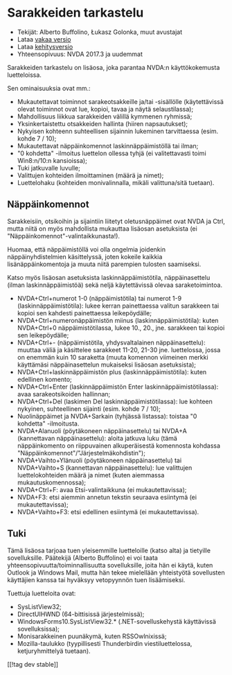 # Sarakkeiden tarkastelu #

* Tekijät: Alberto Buffolino, Łukasz Golonka, muut avustajat
* Lataa [vakaa versio][stable]
* Lataa [kehitysversio][dev]
* Yhteensopivuus: NVDA 2017.3 ja uudemmat

Sarakkeiden tarkastelu on lisäosa, joka parantaa NVDA:n käyttökokemusta
luetteloissa.

Sen ominaisuuksia ovat mm.:

* Mukautettavat toiminnot sarakeotsakkeille ja/tai -sisällölle
  (käytettävissä olevat toiminnot ovat lue, kopioi, tavaa ja näytä
  selaustilassa);
* Mahdollisuus liikkua sarakkeiden välillä kymmenen ryhmissä;
* Yksinkertaistettu otsakkeiden hallinta (hiiren napsautukset);
* Nykyisen kohteenn suhteellisen sijainnin lukeminen tarvittaessa
  (esim. kohde 7 / 10);
* Mukautettavat näppäinkomennot laskinnäppäimistöllä tai ilman;
* "0 kohdetta" -ilmoitus luettelon ollessa tyhjä (ei valitettavasti toimi
  Win8:n/10:n kansioissa);
* Tuki jatkuvalle luvulle;
* Valittujen kohteiden ilmoittaminen (määrä ja nimet);
* Luettelohaku (kohteiden monivalinnalla, mikäli valittuna/sitä tuetaan).

## Näppäinkomennot

Sarakkeisiin, otsikoihin ja sijaintiin liitetyt oletusnäppäimet ovat NVDA ja
Ctrl, mutta niitä on myös mahdollista mukauttaa lisäosan asetuksista (ei
"Näppäinkomennot"-valintaikkunasta!).

Huomaa, että näppäimistöllä voi olla ongelmia joidenkin näppäinyhdistelmien
käsittelyssä, joten kokeile kaikkia lisänäppäinkomentoja ja muuta niitä
parempien tulosten saamiseksi.

Katso myös lisäosan asetuksista laskinnäppäimistötila, näppäinasettelu
(ilman laskinnäppäimistöä) sekä neljä käytettävissä olevaa saraketoimintoa.

* NVDA+Ctrl+numerot 1-0 (näppäimistötila) tai numerot 1-9
  (laskinnäppäimistötila): lukee kerran painettaessa valitun sarakkeen tai
  kopioi sen kahdesti painettaessa leikepöydälle;
* NVDA+Ctrl+numeronäppäimistön miinus (laskinnäppäimistötila): kuten
  NVDA+Ctrl+0 näppäimistötilassa, lukee 10., 20., jne. sarakkeen tai kopioi
  sen leikepöydälle;
* NVDA+Ctrl+- (näppäimistötila, yhdysvaltalainen näppäinasettelu): muuttaa
  väliä ja käsittelee sarakkeet 11-20, 21-30 jne. luettelossa, jossa on
  enemmän kuin 10 saraketta (muuta komennon viimeinen merkki käyttämäsi
  näppäinasettelun mukaiseksi lisäosan asetuksista);
* NVDA+Ctrl+laskinnäppäimistön plus (laskinnäppäimistötila): kuten edellinen
  komento;
* NVDA+Ctrl+Enter (laskinnäppäimistön Enter laskinnäppäimistötilassa): avaa
  sarakeotsikoiden hallinnan;
* NVDA+Ctrl+Del (laskimen Del laskinnäppäimistötilassa): lue kohteen
  nykyinen, suhteellinen sijainti (esim. kohde 7 / 10);
* Nuolinäppäimet ja NVDA+Sarkain (tyhjässä listassa): toistaa "0 kohdetta"
  -ilmoitusta.
* NVDA+Alanuoli (pöytäkoneen näppäinasettelu) tai NVDA+A (kannettavan
  näppäinasettelu): aloita jatkuva luku (tämä näppäinkomento on riippuvainen
  alkuperäisestä komennosta kohdassa
  "Näppäinkomennot"/"Järjestelmäkohdistin");
* NVDA+Vaihto+Ylänuoli (pöytäkoneen näppäinasettelu) tai NVDA+Vaihto+S
  (kannettavan näppäinasettelu): lue valittujen luettelokohteiden määrä ja
  nimet (kuten aiemmassa mukautuskomennossa);
* NVDA+Ctrl+F: avaa Etsi-valintaikkuna (ei mukautettavissa);
* NVDA+F3: etsi aiemmin  annetun tekstin seuraava esiintymä (ei
  mukautettavissa);
* NVDA+Vaihto+F3: etsi edellinen esiintymä (ei mukautettavissa).

## Tuki

Tämä lisäosa tarjoaa tuen yleisemmille luetteloille (katso alta) ja
tietyille sovelluksille. Päätekijä (Alberto Buffolino) ei voi taata
yhteensopivuutta/toiminnallisuutta sovelluksille, joita hän ei käytä, kuten
Outlook ja Windows Mail, mutta hän tekee mielellään yhteistyötä sovellusten
käyttäjien kanssa tai hyväksyy vetopyynnön tuen lisäämiseksi.

Tuettuja luetteloita ovat:

* SysListView32;
* DirectUIHWND (64-bittisissä järjestelmissä);
* WindowsForms10.SysListView32.* (.NET-sovelluskehystä käyttävissä
  sovelluksissa);
* Monisarakkeinen puunäkymä, kuten RSSOwlnixissä;
* Mozilla-taulukko (tyypillisesti Thunderbirdin viestiluettelossa,
  ketjuryhmittelyä tuetaan).


[[!tag dev stable]]


[stable]: https://www.nvaccess.org/addonStore/legacy?file=columnsReview

[dev]: https://www.nvaccess.org/addonStore/legacy?file=columnsReview-dev
